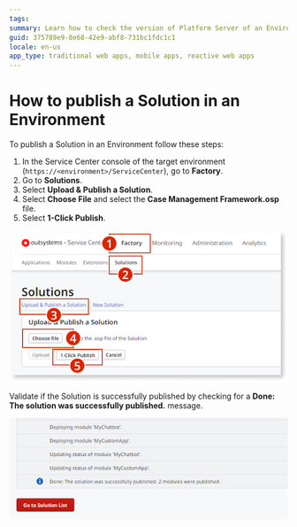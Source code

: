 ```yaml
---
tags: 
summary: Learn how to check the version of Platform Server of an Environment.
guid: 375789e9-8e68-42e9-abf8-731bc1fdc1c1
locale: en-us
app_type: traditional web apps, mobile apps, reactive web apps
---
```


# How to publish a Solution in an Environment

To publish a Solution in an Environment follow these steps:

1. In the Service Center console of the target environment (`https://<environment>/ServiceCenter`), go to **Factory**.
1. Go to **Solutions**.
1. Select **Upload & Publish a Solution**.
1. Select **Choose File** and select the **Case Management Framework.osp** file.
1. Select **1-Click Publish**.

![](images/deploy-apps-sc-6.png)

Validate if the Solution is successfully published by checking for a **Done: The solution was successfully published.** message.

![](images/deploy-apps-sc-7.png)
